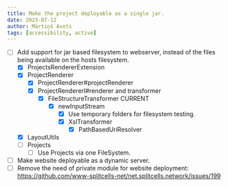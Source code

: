```yaml
---
title: Make the project deployable as a single jar.
date: 2023-07-12
author: Mārtiņš Avots
tags: [accessibility, active]
---
```

* [ ] Add support for jar based filesystem to webserver,
  instead of the files being available on the hosts filesystem.
    * [x] ProjectsRendererExtension
    * [x] ProjectRenderer
      * [x] ProjectRenderer#projectRenderer
      * [x] ProjectRendererI#renderer and transformer
        * [x] FileStructureTransformer CURRENT
          * [x] newInputStream
            * [x] Use temporary folders for filesystem testing.
            * [x] XslTransformer
              * [x] PathBasedUriResolver
    * [x] LayoutUtils 
    * [ ] Projects
      * [ ] Use Projects via one FileSystem.  
* [ ] Make website deployable as a dynamic server.
* [ ] Remove the need of private module for website deployment: https://github.com/www-splitcells-net/net.splitcells.network/issues/199